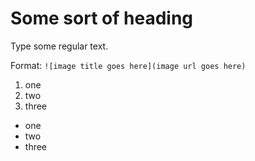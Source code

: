 # Some sort of heading

Type some regular text.

Format:
`![image title goes here](image url goes here)`

1. one
2. two
3. three 

- one
- two
- three
